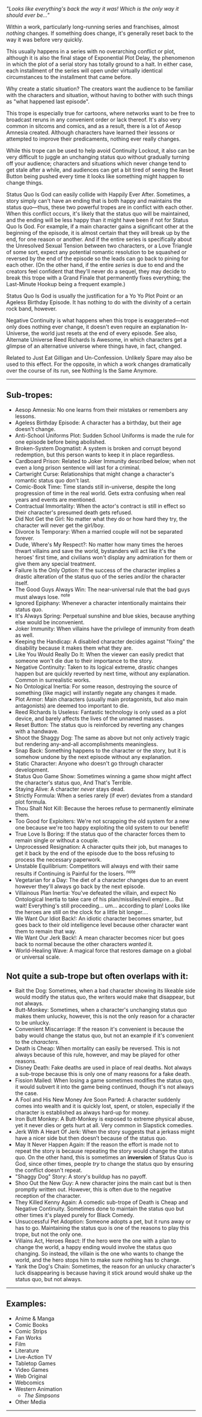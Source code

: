_"Looks like everything's back the way it was! Which is the only way it should ever be..."_

Within a work, particularly long-running series and franchises, almost _nothing_ changes. If something does change, it's generally reset back to the way it was before very quickly.

This usually happens in a series with no overarching conflict or plot, although it is also the final stage of Exponential Plot Delay, the phenomenon in which the plot of a serial story has totally ground to a halt. In either case, each installment of the series will open under virtually identical circumstances to the installment that came before.

Why create a static situation? The creators want the audience to be familiar with the characters and situation, without having to bother with such things as "what happened last episode".

This trope is especially true for cartoons, where networks want to be free to broadcast reruns in any convenient order or lack thereof. It's also very common in sitcoms and comics, and as a result, there is a lot of Aesop Amnesia created. Although characters have learned their lessons or attempted to improve their predicaments, nothing ever really changes.

While this trope can be used to help avoid Continuity Lockout, it also can be very difficult to juggle an unchanging status quo without gradually turning off your audience; characters and situations which never change tend to get stale after a while, and audiences can get a bit tired of seeing the Reset Button being pushed every time it looks like something might happen to change things.

Status Quo Is God can easily collide with Happily Ever After. Sometimes, a story simply can't have an ending that is both happy and maintains the status quo—thus, these two powerful tropes are in conflict with each other. When this conflict occurs, it's likely that the status quo will be maintained, and the ending will be less happy than it might have been if not for Status Quo Is God. For example, if a main character gains a significant other at the beginning of the episode, it is almost certain that they will break up by the end, for one reason or another. And if the entire series is specifically about the Unresolved Sexual Tension between two characters, or a Love Triangle of some sort, expect any potential romantic resolution to be squashed or reversed by the end of the episode so the leads can go back to pining for each other. (On the other hand, if the entire _series_ is due to end and the creators feel confident that they'll never do a sequel, they may decide to break this trope with a Grand Finale that permanently fixes everything; the Last-Minute Hookup being a frequent example.)

Status Quo Is God is usually the justification for a Yo Yo Plot Point or an Ageless Birthday Episode. It has nothing to do with the divinity of a certain rock band, however.

Negative Continuity is what happens when this trope is exaggerated—not only does nothing ever change, it doesn't even require an explanation In-Universe, the world just resets at the end of every episode. See also, Alternate Universe Reed Richards Is Awesome, in which characters get a glimpse of an alternative universe where things have, in fact, changed.

Related to Just Eat Gilligan and Un-Confession. Unlikely Spare may also be used to this effect. For the opposite, in which a work changes dramatically over the course of its run, see Nothing Is the Same Anymore.

___

## Sub-tropes:

-   Aesop Amnesia: No one learns from their mistakes or remembers any lessons.
-   Ageless Birthday Episode: A character has a birthday, but their age doesn't change.
-   Anti-School Uniforms Plot: Sudden School Uniforms is made the rule for one episode before being abolished.
-   Broken-System Dogmatist: A system is broken and corrupt beyond redemption, but this person wants to keep it in place regardless.
-   Cardboard Prison: Related to Joker Immunity described below; when not even a long prison sentence will last for a criminal.
-   Cartwright Curse: Relationships that might change a character's romantic status quo don't last.
-   Comic-Book Time: Time stands still in-universe, despite the long progression of time in the real world. Gets extra confusing when real years and events are mentioned.
-   Contractual Immortality: When the actor's contract is still in effect so their character's presumed death gets refused.
-   Did Not Get the Girl: No matter what they do or how hard they try, the character will never get the girl/boy.
-   Divorce Is Temporary: When a married couple will not be separated forever.
-   Dude, Where's My Respect?: No matter how many times the heroes thwart villains and save the world, bystanders will act like it's the heroes' first time, and civilians won't display any admiration for them or give them any special treatment.
-   Failure Is the Only Option: If the success of the character implies a drastic alteration of the status quo of the series and/or the character itself.
-   The Good Guys Always Win: The near-universal rule that the bad guys must always lose. <sup>note&nbsp;</sup> 
-   Ignored Epiphany: Whenever a character intentionally maintains their status quo.
-   It's Always Spring: Perpetual sunshine and blue skies, because anything else would be inconvenient.
-   Joker Immunity: When villains have the privilege of immunity from death as well.
-   Keeping the Handicap: A disabled character decides against "fixing" the disability because it makes them what they are.
-   Like You Would Really Do It: When the viewer can easily predict that someone won't die due to their importance to the story.
-   Negative Continuity: Taken to its logical extreme, drastic changes happen but are quickly reverted by next time, without any explanation. Common in surrealistic works.
-   No Ontological Inertia: For some reason, destroying the source of something (like magic) will instantly negate any changes it made.
-   Plot Armor: Main characters (usually main protagonists, but also main antagonists) are deemed too important to die.
-   Reed Richards Is Useless: Fantastic technology is only used as a plot device, and barely affects the lives of the unnamed masses.
-   Reset Button: The status quo is reinforced by reverting any changes with a handwave.
-   Shoot the Shaggy Dog: The same as above but not only actively tragic but rendering any-and-all accomplishments meaningless.
-   Snap Back: Something happens to the character or the story, but it is somehow undone by the next episode without any explanation.
-   Static Character: Anyone who doesn't go through character development.
-   Status Quo Game Show: Sometimes winning a game show might affect the character's status quo, And That's Terrible.
-   Staying Alive: A character _never_ stays dead.
-   Strictly Formula: When a series rarely (if ever) deviates from a standard plot formula.
-   Thou Shalt Not Kill: Because the heroes refuse to permanently eliminate them.
-   Too Good for Exploiters: We're not scrapping the old system for a new one because we're too happy exploiting the old system to our benefit!
-   True Love Is Boring: If the status quo of the character forces them to remain single or without a couple.
-   Unprocessed Resignation: A character quits their job, but manages to get it back by the end of the episode due to the boss refusing to process the necessary paperwork.
-   Unstable Equilibrium: Competitors will always end with their same results if Continuing is Painful for the losers. <sup>note&nbsp;</sup> 
-   Vegetarian for a Day: The diet of a character changes due to an event however they'll always go back by the next episode.
-   Villainous Plan Inertia: You've defeated the villain, and expect No Ontological Inertia to take care of his plan/missiles/evil empire... But wait! Everything's still proceeding... um... according to plan! Looks like the heroes are still on the clock for a little bit longer....
-   We Want Our Idiot Back!: An idiotic character becomes smarter, but goes back to their old intelligence level because other character want them to remain that way.
-   We Want Our Jerk Back!: A mean character becomes nicer but goes back to normal because the other characters _wanted_ it.
-   World-Healing Wave: A magical force that restores damage on a global or universal scale.

## Not quite a sub-trope but often overlaps with it:

-   Bait the Dog: Sometimes, when a bad character showing its likeable side would modify the status quo, the writers would make that disappear, but not always.
-   Butt-Monkey: Sometimes, when a character's unchanging status quo makes them unlucky, however, this is not the only reason for a character to be unlucky.
-   Convenient Miscarriage: If the reason it's convenient is because the baby would change the status quo, but not an example if it's convenient to the _characters_.
-   Death is Cheap: When mortality can easily be reversed. This is not always because of this rule, however, and may be played for other reasons.
-   Disney Death: Fake deaths are used in place of real deaths. Not always a sub-trope because this is only one of many reasons for a fake death.
-   Fission Mailed: When losing a game sometimes modifies the status quo, it would subvert it into the game being continued, though it's not always the case.
-   A Fool and His New Money Are Soon Parted: A character suddenly comes into wealth and it is quickly lost, spent, or stolen, especially if the character is established as always hard-up for money.
-   Iron Butt Monkey: A Butt-Monkey is exposed to extreme physical abuse, yet it never dies or gets hurt at all. Very common in Slapstick comedies.
-   Jerk With A Heart Of Jerk: When the story suggests that a jerkass might have a nicer side but then doesn’t because of the status quo.
-   May It Never Happen Again: If the reason the effort is made not to repeat the story is because repeating the story would change the status quo. On the other hand, this is sometimes an **inversion** of Status Quo is God, since other times, people _try_ to change the status quo by ensuring the conflict doesn't repeat.
-   "Shaggy Dog" Story: A story's buildup has no payoff.
-   Shoo Out the New Guy: A new character joins the main cast but is then promptly written out. However, this is often due to the negative reception of the character.
-   They Killed Kenny Again: A comedic sub-trope of Death is Cheap and Negative Continuity. Sometimes done to maintain the status quo but other times it's played purely for Black Comedy.
-   Unsuccessful Pet Adoption: Someone adopts a pet, but it runs away or has to go. Maintaining the status quo is one of the reasons to play this trope, but not the only one.
-   Villains Act, Heroes React: If the hero were the one with a plan to change the world, a happy ending would involve the status quo changing. So instead, the villain is the one who wants to change the world, and the hero stops him to make sure nothing has to change.
-   Yank the Dog's Chain: Sometimes, the reason for an unlucky character's luck disappearing is because having it stick around would shake up the status quo, but not always.

___

## Examples:

-   Anime & Manga
-   Comic Books
-   Comic Strips
-   Fan Works
-   Film
-   Literature
-   Live-Action TV
-   Tabletop Games
-   Video Games
-   Web Original
-   Webcomics
-   Western Animation
    -   _The Simpsons_
-   Other Media

___